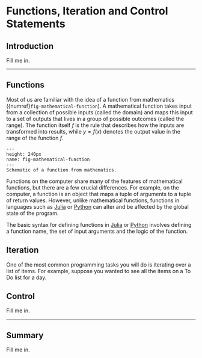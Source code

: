 # Functions, Iteration and Control Statements

## Introduction 
Fill me in.

---

## Functions

Most of us are familiar with the idea of a function from mathematics ({numref}`fig-mathematical-function`). A mathematical function takes input from a collection of possible inputs (called the domain) and maps this input to a set of outputs that lives in a group of possible outcomes (called the range). The function itself $f$ is the rule that describes how the inputs are transformed into results, while $y = f(x)$ denotes the output value in the range of the function $f$.

```{figure} ./figs/Fig-Mathematical-Function.pdf
---
height: 240px
name: fig-mathematical-function
---
Schematic of a function from mathematics. 
```

Functions on the computer share many of the features of mathematical functions, but there are a few crucial differences. For example, on the computer, a function is an object that maps a tuple of arguments to a tuple of return values. However, unlike mathematical functions, functions in languages such as [Julia](https://docs.julialang.org) or [Python](https://www.python.org) can alter and be affected by the global state of the program.

The basic syntax for defining functions in [Julia](https://docs.julialang.org) or [Python](https://www.python.org) involves defining a function name, the set of input arguments and the logic of the function. 

## Iteration
One of the most common programming tasks you will do is iterating over a list of items. For example, suppose you wanted to see all the items on a To Do list for a day. 

## Control
Fill me in.

---

## Summary
Fill me in. 